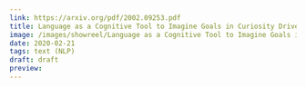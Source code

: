 ```yaml
---
link: https://arxiv.org/pdf/2002.09253.pdf
title: Language as a Cognitive Tool to Imagine Goals in Curiosity Driven Exploration
image: /images/showreel/Language as a Cognitive Tool to Imagine Goals in Curiosity Driven Exploration.jpg
date: 2020-02-21
tags: text (NLP)
draft: draft
preview:
---
```



